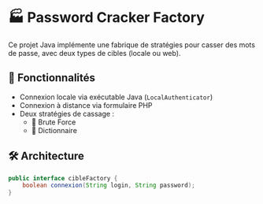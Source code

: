 # 🏭 Password Cracker Factory

Ce projet Java implémente une fabrique de stratégies pour casser des mots de passe, avec deux types de cibles (locale ou web).

## 🚀 Fonctionnalités

- Connexion locale via exécutable Java (`LocalAuthenticator`)
- Connexion à distance via formulaire PHP
- Deux stratégies de cassage :
  - 🔨 Brute Force
  - 📘 Dictionnaire

## 🛠️ Architecture

```java
public interface cibleFactory {
    boolean connexion(String login, String password);
}
